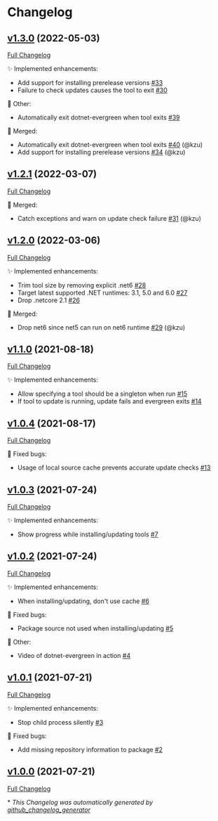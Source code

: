 # Changelog

## [v1.3.0](https://github.com/devlooped/dotnet-evergreen/tree/v1.3.0) (2022-05-03)

[Full Changelog](https://github.com/devlooped/dotnet-evergreen/compare/v1.2.1...v1.3.0)

:sparkles: Implemented enhancements:

- Add support for installing prerelease versions [\#33](https://github.com/devlooped/dotnet-evergreen/issues/33)
- Failure to check updates causes the tool to exit [\#30](https://github.com/devlooped/dotnet-evergreen/issues/30)

:hammer: Other:

- Automatically exit dotnet-evergreen when tool exits [\#39](https://github.com/devlooped/dotnet-evergreen/issues/39)

:twisted_rightwards_arrows: Merged:

- Automatically exit dotnet-evergreen when tool exits [\#40](https://github.com/devlooped/dotnet-evergreen/pull/40) (@kzu)
- Add support for installing prerelease versions [\#34](https://github.com/devlooped/dotnet-evergreen/pull/34) (@kzu)

## [v1.2.1](https://github.com/devlooped/dotnet-evergreen/tree/v1.2.1) (2022-03-07)

[Full Changelog](https://github.com/devlooped/dotnet-evergreen/compare/v1.2.0...v1.2.1)

:twisted_rightwards_arrows: Merged:

- Catch exceptions and warn on update check failure [\#31](https://github.com/devlooped/dotnet-evergreen/pull/31) (@kzu)

## [v1.2.0](https://github.com/devlooped/dotnet-evergreen/tree/v1.2.0) (2022-03-06)

[Full Changelog](https://github.com/devlooped/dotnet-evergreen/compare/v1.1.0...v1.2.0)

:sparkles: Implemented enhancements:

- Trim tool size by removing explicit .net6 [\#28](https://github.com/devlooped/dotnet-evergreen/issues/28)
- Target latest supported .NET runtimes: 3.1, 5.0 and 6.0 [\#27](https://github.com/devlooped/dotnet-evergreen/issues/27)
- Drop .netcore 2.1 [\#26](https://github.com/devlooped/dotnet-evergreen/issues/26)

:twisted_rightwards_arrows: Merged:

- Drop net6 since net5 can run on net6 runtime [\#29](https://github.com/devlooped/dotnet-evergreen/pull/29) (@kzu)

## [v1.1.0](https://github.com/devlooped/dotnet-evergreen/tree/v1.1.0) (2021-08-18)

[Full Changelog](https://github.com/devlooped/dotnet-evergreen/compare/v1.0.4...v1.1.0)

:sparkles: Implemented enhancements:

- Allow specifying a tool should be a singleton when run [\#15](https://github.com/devlooped/dotnet-evergreen/issues/15)
- If tool to update is running, update fails and evergreen exits [\#14](https://github.com/devlooped/dotnet-evergreen/issues/14)

## [v1.0.4](https://github.com/devlooped/dotnet-evergreen/tree/v1.0.4) (2021-08-17)

[Full Changelog](https://github.com/devlooped/dotnet-evergreen/compare/v1.0.3...v1.0.4)

:bug: Fixed bugs:

- Usage of  local source cache prevents accurate update checks [\#13](https://github.com/devlooped/dotnet-evergreen/issues/13)

## [v1.0.3](https://github.com/devlooped/dotnet-evergreen/tree/v1.0.3) (2021-07-24)

[Full Changelog](https://github.com/devlooped/dotnet-evergreen/compare/v1.0.2...v1.0.3)

:sparkles: Implemented enhancements:

- Show progress while installing/updating tools [\#7](https://github.com/devlooped/dotnet-evergreen/issues/7)

## [v1.0.2](https://github.com/devlooped/dotnet-evergreen/tree/v1.0.2) (2021-07-24)

[Full Changelog](https://github.com/devlooped/dotnet-evergreen/compare/v1.0.1...v1.0.2)

:sparkles: Implemented enhancements:

- When installing/updating, don't use cache [\#6](https://github.com/devlooped/dotnet-evergreen/issues/6)

:bug: Fixed bugs:

- Package source not used when installing/updating [\#5](https://github.com/devlooped/dotnet-evergreen/issues/5)

:hammer: Other:

- Video of dotnet-evergreen in action [\#4](https://github.com/devlooped/dotnet-evergreen/issues/4)

## [v1.0.1](https://github.com/devlooped/dotnet-evergreen/tree/v1.0.1) (2021-07-21)

[Full Changelog](https://github.com/devlooped/dotnet-evergreen/compare/v1.0.0...v1.0.1)

:sparkles: Implemented enhancements:

- Stop child process silently [\#3](https://github.com/devlooped/dotnet-evergreen/issues/3)

:bug: Fixed bugs:

- Add missing repository information to package [\#2](https://github.com/devlooped/dotnet-evergreen/issues/2)

## [v1.0.0](https://github.com/devlooped/dotnet-evergreen/tree/v1.0.0) (2021-07-21)

[Full Changelog](https://github.com/devlooped/dotnet-evergreen/compare/e24711c6b7dff84d1f75ce3eca12296d36197096...v1.0.0)



\* *This Changelog was automatically generated by [github_changelog_generator](https://github.com/github-changelog-generator/github-changelog-generator)*
